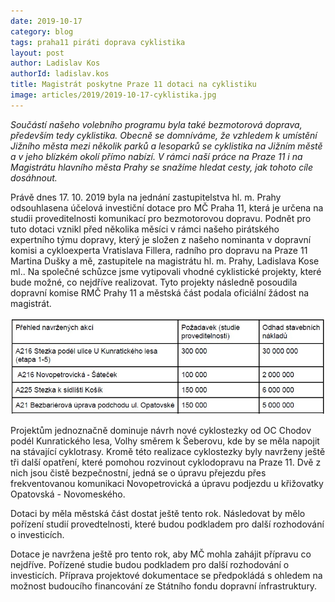 ```yaml
---
date: 2019-10-17
category: blog
tags: praha11 piráti doprava cyklistika
layout: post
author: Ladislav Kos
authorId: ladislav.kos
title: Magistrát poskytne Praze 11 dotaci na cyklistiku
image: articles/2019/2019-10-17-cyklistika.jpg
---
```


*Součástí našeho volebního programu byla také bezmotorová doprava, především tedy cyklistika. Obecně se domníváme, že vzhledem k umístění Jižního města mezi několik parků a lesoparků se cyklistika na Jižním městě a v jeho blízkém okolí přímo nabízí. V rámci naší práce na Praze 11 i na Magistrátu hlavního města Prahy se snažíme hledat cesty, jak tohoto cíle dosáhnout.*

Právě dnes 17. 10. 2019 byla na jednání zastupitelstva hl. m. Prahy odsouhlasena účelová investiční dotace pro MČ Praha 11, která je určena na studii proveditelnosti komunikací pro bezmotorovou dopravu. Podnět pro tuto dotaci vznikl před několika měsíci v rámci našeho pirátského expertního týmu dopravy, který je složen z našeho nominanta v dopravní komisi a cykloexperta Vratislava Fillera, radního pro dopravu na Praze 11 Martina Dušky a mě, zastupitele na magistrátu hl. m. Prahy, Ladislava Kose ml..  Na společné schůzce jsme vytipovali vhodné cyklistické projekty, které bude možné, co nejdříve realizovat. Tyto projekty následně posoudila dopravní komise RMČ Prahy 11 a městská část podala oficiální žádost na magistrát. 

![Přehled investic](/assets/img/articles/2019/2019-10-17-cyklistika1.jpg)
 
Projektům jednoznačně dominuje návrh nové cyklostezky od OC Chodov podél Kunratického lesa, Volhy směrem k Šeberovu, kde by se měla napojit na stávající cyklotrasy.  Kromě této realizace cyklostezky byly navrženy ještě tři další opatření, které pomohou rozvinout cyklodopravu na Praze 11. Dvě z nich jsou čistě bezpečnostní, jedná se o úpravu přejezdu přes frekventovanou komunikaci Novopetrovická a úpravu podjezdu u křižovatky Opatovská - Novomeského.


Dotaci by měla městská část dostat ještě tento rok. Následovat by mělo pořízení studií provedtelnosti, které budou podkladem pro další rozhodování o investicích.

Dotace je navržena ještě pro tento rok, aby MČ mohla zahájit přípravu co nejdříve. Pořízené studie budou podkladem pro další rozhodování o investicích. Příprava projektové dokumentace se předpokládá s ohledem na možnost budoucího financování ze Státního fondu dopravní ínfrastruktury.
